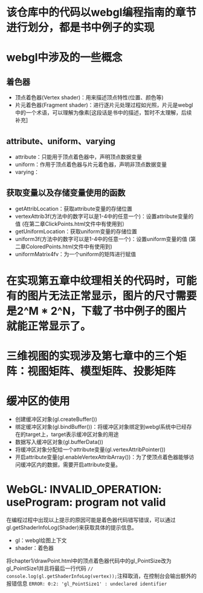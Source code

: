 # 该仓库中的代码以webgl编程指南的章节进行划分，都是书中例子的实现

# webgl中涉及的一些概念
## 着色器
  - 顶点着色器(Vertex shader)：用来描述顶点特性(位置、颜色等)
  - 片元着色器(Fragment shader)：进行逐片元处理过程如光照，片元是webgl中的一个术语，可以理解为像素[这段话是书中的描述，暂时不太理解，后续补充]

## attribute、uniform、varying
  - attribute：只能用于顶点着色器中，声明顶点数据变量
  - uniform：作用于顶点着色器与片元着色器，声明非顶点数据变量
  - varying：
## 获取变量以及存储变量使用的函数
  - getAttribLocation：获取attribute变量的存储位置
  - vertexAttrib3f(方法中的数字可以是1-4中的任意一个)：设置attribute变量的值      (在第二章ClickPoints.html文件中有使用到）
  - getUniformLocation：获取uniform变量的存储位置
  - uniform3f(方法中的数字可以是1-4中的任意一个)：设置uniform变量的值 (第二章ColoredPoints.html文件中有使用到)
  - uniformMatrix4fv：为一个uniform的矩阵进行赋值

# 在实现第五章中纹理相关的代码时，可能有的图片无法正常显示，图片的尺寸需要是2^M * 2^N，下载了书中例子的图片就能正常显示了。

# 三维视图的实现涉及第七章中的三个矩阵：视图矩阵、模型矩阵、投影矩阵

# 缓冲区的使用
  - 创建缓冲区对象(gl.createBuffer())
  - 绑定缓冲区对象(gl.bindBuffer())：将缓冲区对象绑定到webgl系统中已经存在的target上，target表示缓冲区对象的用途
  - 数据写入缓冲区对象(gl.bufferData())
  - 将缓冲区对象分配给一个attribute变量(gl.vertexAttribPointer())
  - 开启attribute变量(gl.enableVertexAttribArray())：为了使顶点着色器能够访问缓冲区内的数据，需要开启attribute变量。

# WebGL: INVALID_OPERATION: useProgram: program not valid

在编程过程中出现以上提示的原因可能是着色器代码错写错误，可以通过gl.getShaderInfoLog(Shader)来获取具体的提示信息。
- gl：webgl绘图上下文
- shader：着色器


将chapter1/drawPoint.html中的顶点着色器代码中的gl_PointSize改为gl_PointSize1并且将最后一行代码 
`// console.log(gl.getShaderInfoLog(vertex));`注释取消，在控制台会输出额外的报错信息
`ERROR: 0:2: 'gl_PointSize1' : undeclared identifier`
